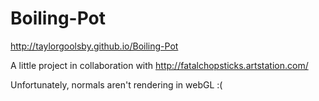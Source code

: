 # Boiling-Pot

http://taylorgoolsby.github.io/Boiling-Pot

A little project in collaboration with http://fatalchopsticks.artstation.com/

Unfortunately, normals aren't rendering in webGL :(
